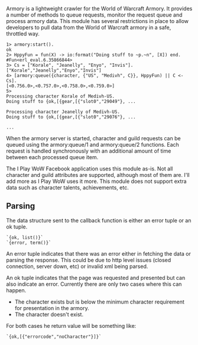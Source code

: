Armory is a lightweight crawler for the World of Warcraft Armory. It provides a number of methods to queue requests, monitor the request queue and process armory data. This module has several restrictions in place to allow developers to pull data from the World of Warcraft armory in a safe, throttled way.

    1> armory:start().
    ok
    2> HppyFun = fun(X) -> io:format("Doing stuff to ~p.~n", [X]) end.
    #Fun<erl_eval.6.35866844>
    3> Cs = ["Korale", "Jeanelly", "Enyo", "Invis"].
    ["Korale","Jeanelly","Enyo","Invis"]
    4> [armory:queue({character, {"US", "Medivh", C}}, HppyFun) || C <- Cs].
    [<0.756.0>,<0.757.0>,<0.758.0>,<0.759.0>]
    5>
    Processing character Korale of Medivh-US.
    Doing stuff to {ok,[{gear,[{"slot0","29049"}, ...
    
    Processing character Jeanelly of Medivh-US.
    Doing stuff to {ok,[{gear,[{"slot0","29076"}, ...
    
    ...

When the armory server is started, character and guild requests can be queued using the armory:queue/1 and armory:queue/2 functions. Each request is handled synchronously with an additional amount of time between each processed queue item. 

The I Play WoW Facebook application uses this module as-is. Not all character and guild attributes are supported, although most of them are. I'll add more as I Play WoW uses it more. This module does not support extra data such as character talents, achievements, etc.

## Parsing

The data structure sent to the callback function is either an error tuple or
an ok tuple.

    `{ok, list()}`
    `{error, term()}`

An error tuple indicates that there was an error either in fetching the data or parsing the response. This could be due to http level issues (closed connection, server down, etc) or invalid xml being parsed.

An ok tuple indicates that the page was requested and presented but can also indicate an error. Currently there are only two cases where this can happen.

* The character exists but is below the minimum character requirement for presentation in the armory.
* The character doesn't exist.

For both cases he return value will be something like:

    `{ok,[{"errorcode","noCharacter"}]}`
